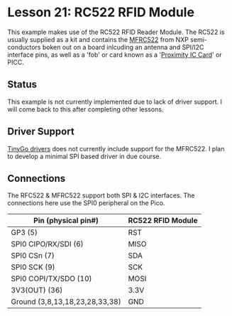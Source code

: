 # Lesson 21: RC522 RFID Module #

This example makes use of the RC522 RFID Reader Module. The RC522 is usually supplied as a kit
and contains the [MFRC522](https://www.nxp.com/docs/en/data-sheet/MFRC522.pdf)
from NXP semi-conductors boken out on a board inlcuding an antenna and SPI/I2C interface pins,
as well as a 'fob' or card known as a '[Proximity IC Card](https://en.wikipedia.org/wiki/Proximity_card)'
or PICC.

## Status ##

This example is not currently implemented due to lack of driver support.
I will come back to this after completing other lessons.

## Driver Support ##

[TinyGo drivers](https://github.com/tinygo-org/drivers) does not currently include support for the
MFRC522. I plan to develop a minimal SPI based driver in due course.

## Connections ##

The RFC522 & MFRC522 support both SPI & I2C interfaces. The connections here use the SPI0
peripheral on the Pico.

| Pin (physical pin#) | RC522 RFID Module |
|-|-|
| GP3 (5) | RST |
| SPI0 CIPO/RX/SDI (6) | MISO |
| SPI0 CSn (7) | SDA |
| SPI0 SCK (9) | SCK |
| SPI0 COPI/TX/SDO (10) | MOSI |
| 3V3(OUT) (36) | 3.3V |
| Ground (3,8,13,18,23,28,33,38) | GND |
